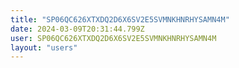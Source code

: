 ```yaml
---
title: "SP06QC626XTXDQ2D6X6SV2E5SVMNKHNRHYSAMN4M"
date: 2024-03-09T20:31:44.799Z
user: SP06QC626XTXDQ2D6X6SV2E5SVMNKHNRHYSAMN4M
layout: "users"
---
```

    